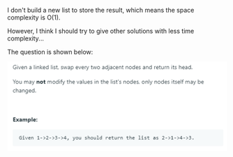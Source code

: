 I don't build a new list to store the result, which means the space complexity is O(1).

However, I think I should try to give other solutions with less time complexity...

The question is shown below:

![image](https://github.com/MingCheng991129/Solutions-to-Leetcode-Problems/blob/master/24.%20Swap%20Nodes%20in%20Pairs/question.png)

